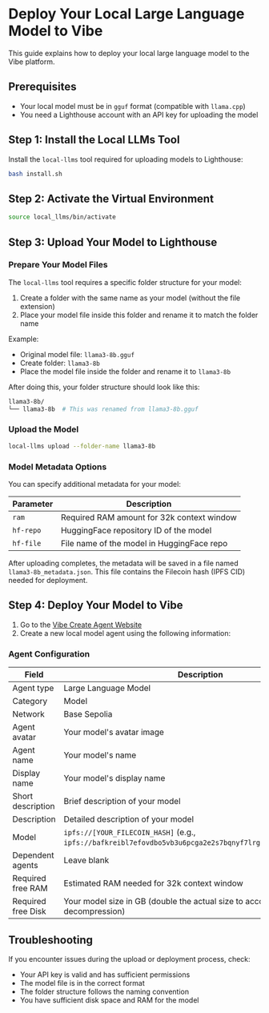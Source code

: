 # Deploy Your Local Large Language Model to Vibe

This guide explains how to deploy your local large language model to the Vibe platform.

## Prerequisites

- Your local model must be in `gguf` format (compatible with `llama.cpp`)
- You need a Lighthouse account with an API key for uploading the model

## Step 1: Install the Local LLMs Tool

Install the `local-llms` tool required for uploading models to Lighthouse:

```bash
bash install.sh
```

## Step 2: Activate the Virtual Environment

```bash
source local_llms/bin/activate
```

## Step 3: Upload Your Model to Lighthouse

### Prepare Your Model Files

The `local-llms` tool requires a specific folder structure for your model:

1. Create a folder with the same name as your model (without the file extension)
2. Place your model file inside this folder and rename it to match the folder name

Example:
- Original model file: `llama3-8b.gguf`
- Create folder: `llama3-8b`
- Place the model file inside the folder and rename it to `llama3-8b`

After doing this, your folder structure should look like this:

```bash
llama3-8b/
└── llama3-8b  # This was renamed from llama3-8b.gguf
```

### Upload the Model

```bash
local-llms upload --folder-name llama3-8b
```

### Model Metadata Options

You can specify additional metadata for your model:

| Parameter | Description |
|-----------|-------------|
| `ram` | Required RAM amount for 32k context window |
| `hf-repo` | HuggingFace repository ID of the model |
| `hf-file` | File name of the model in HuggingFace repo |

After uploading completes, the metadata will be saved in a file named `llama3-8b_metadata.json`. This file contains the Filecoin hash (IPFS CID) needed for deployment.

## Step 4: Deploy Your Model to Vibe

1. Go to the [Vibe Create Agent Website](https://staging.eternalai.org/for-developers/create?tab=5)
2. Create a new local model agent using the following information:

### Agent Configuration

| Field | Description |
|-------|-------------|
| Agent type | Large Language Model |
| Category | Model |
| Network | Base Sepolia |
| Agent avatar | Your model's avatar image |
| Agent name | Your model's name |
| Display name | Your model's display name |
| Short description | Brief description of your model |
| Description | Detailed description of your model |
| Model | `ipfs://[YOUR_FILECOIN_HASH]` (e.g., `ipfs://bafkreibl7efovdbo5vb3u6pcga2e2s7bqnyf7lrgaliaeldlaqtvgjmd4q`) |
| Dependent agents | Leave blank |
| Required free RAM | Estimated RAM needed for 32k context window |
| Required free Disk | Your model size in GB (double the actual size to account for decompression) |

## Troubleshooting

If you encounter issues during the upload or deployment process, check:
- Your API key is valid and has sufficient permissions
- The model file is in the correct format
- The folder structure follows the naming convention
- You have sufficient disk space and RAM for the model 